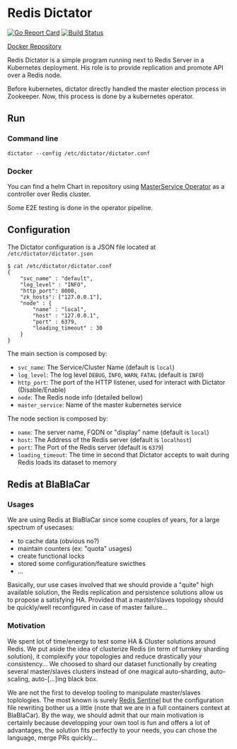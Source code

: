 # Redis Dictator

[![Go Report Card](https://goreportcard.com/badge/github.com/Junonogis/redis-dictator)](https://goreportcard.com/report/github.com/Junonogis/redis-dictator)
[![Build Status](https://travis-ci.org/Junonogis/redis-dictator.svg?branch=master)](https://travis-ci.org/Junonogis/masterservice-operator)

[Docker Repository](https://hub.docker.com/r/junonogis/redis-dictator)

Redis Dictator is a simple program running next to Redis Server in a Kubernetes deployment. His role is to provide replication and promote API over a Redis node.

Before kubernetes, dictator directly handled the master election process in Zookeeper. Now, this process is done by a kubernetes operator.
    
## Run

### Command line
```
dictator --config /etc/dictator/dictator.conf
```

### Docker

You can find a helm Chart in repository using [MasterService Operator](https://github.com/Junonogis/masterservice-operator) as a controller over Redis cluster.

Some E2E testing is done in the operator pipeline.

## Configuration
    
The Dictator configuration is a JSON file located at `/etc/dictator/dictator.json`

    $ cat /etc/dictator/dictator.conf
    {
        "svc_name" : "default",
        "log_level" : "INFO",
        "http_port": 8000,
        "zk_hosts": ["127.0.0.1"],
        "node" : {
            "name" : "local",
            "host" : "127.0.0.1",
            "port" : 6379,
            "loading_timeout" : 30
        } 
    }

The main section is composed by:
 
- `svc_name`: The Service/Cluster Name (default is `local`)
- `log_level`: The log level `DEBUG`, `INFO`, `WARN`, `FATAL` (default is `INFO`)
- `http_port`: The port of the HTTP listener, used for interact with Dictator (Disable/Enable)
- `node`: The Redis node info (detailed bellow)
- `master_service`: Name of the master kubernetes service

The node section is composed by:

- `name`: The server name, FQDN or "display" name (default is `local`)
- `host`: The Address of the Redis server (default is `localhost`)
- `port`: The Port of the Redis server (default is `6379`)
- `loading_timeout`: The time in second that Dictator accepts to wait during Redis loads its dataset to memory

## Redis at BlaBlaCar

### Usages

We are using Redis at BlaBlaCar since some couples of years, for a large spectrum of usecases:
- to cache data (obvious no?)
- maintain counters (ex: "quota" usages)
- create functional locks
- stored some configuration/feature swicthes
- ...
 
Basically, our use cases involved that we should provide a "quite" high available solution, the Redis replication and persistence solutions allow us to propose a satisfying HA. Provided that a master/slaves topology should be quickly/well reconfigured in case of master failure...

### Motivation
We spent lot of time/energy to test some HA & Cluster solutions around Redis. We put aside the idea of clusterize Redis (in term of turnkey sharding solution), it complexify your topologies and reduce drastically your consistency... We choosed to shard our dataset functionally by creating several master/slaves clusters instead of one magical auto-sharding, auto-scaling, auto-[...]ing black box.

We are not the first to develop tooling to manipulate master/slaves toplologies. The most known is surely [Redis Sentinel](http://redis.io/topics/sentinel) but the configuration file rewriting bother us a little (note that we are in a full containers context at BlaBlaCar).  By the way, we should admit that our main motivation is certainly because developping your own tool is fun and offers a lot of advantages, the solution fits perfectly to your needs, you can chose the language, merge PRs quickly...